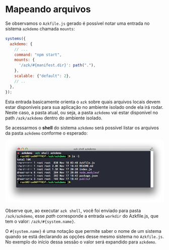 # Mapeando arquivos

Se observamos o `Azkfile.js` gerado é possível notar uma entrada no sistema `azkdemo` chamada `mounts`:

```js
systems({
  azkdemo: {
    // ...
    command: "npm start",
    mounts: {
      '/azk/#{manifest.dir}': path("."),
    },
    scalable: {"default": 2},
    // ..
  },
});
```

Esta entrada basicamente orienta o `azk` sobre quais arquivos locais devem estar disponíveis para sua aplicação no ambiente isolado onde ela irá rodar. Neste caso, a pasta atual, ou seja, a pasta `azkdemo` vai estar disponível no path `/azk/azkdemo` dentro do ambiente isolado.

Se acessarmos o **shell** do sistema `azkdemo` será possível listar os arquivos da pasta `azkdemo` conforme o esperado:

![Figure 1-1](../images/ls.png)

Observe que, ao executar `azk shell`, você foi enviado para pasta `/azk/azkdemo`, esse _path_ corresponde a entrada `workdir` do Azkfile.js, que tem o valor: `/azk/#{system.name}`.

O `#{system.name}` é uma notação que permite saber o nome de um sistema quando se está declarando as opções desse mesmo sistema no `Azkfile.js`. No exemplo do início dessa sessão o valor será expandido para `azkdemo`.

